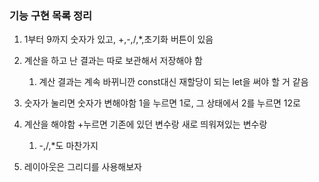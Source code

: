 ### 기능 구현 목록 정리

1. 1부터 9까지 숫자가 있고, +,-,/,\*,초기화 버튼이 있음
2. 계산을 하고 난 결과는 따로 보관해서 저장해야 함
   1. 계산 결과는 계속 바뀌니깐 const대신 재할당이 되는 let을 써야 할 거 같음
3. 숫자가 눌리면 숫자가 변해야함 1을 누르면 1로, 그 상태에서 2를 누르면 12로
4. 계산을 해야함 +누르면 기존에 있던 변수랑 새로 띄워져있는 변수랑

   1. -,/,\*도 마찬가지

5. 레이아웃은 그리디를 사용해보자
